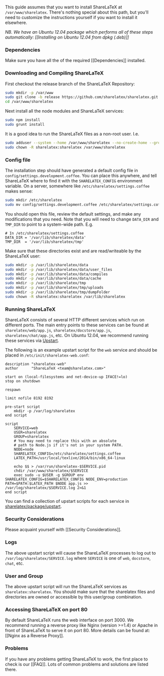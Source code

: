 This guide assumes that you want to install ShareLaTeX at `/var/www/sharelatex`. There's nothing special about this path, but you'll need to customize the instructions yourself if you want to install it elsewhere.

*NB. We have an Ubuntu 12.04 package which performs all of these steps automatically: [[Installing on Ubuntu 12.04 from dpkg (.deb)]]*

### Dependencies

Make sure you have all the of the required [[Dependencies]] installed.

### Downloading and Compiling ShareLaTeX

First checkout the release branch of the ShareLaTeX Repository:

```bash
sudo mkdir -p /var/www
sudo git clone -b release https://github.com/sharelatex/sharelatex.git /var/www/sharelatex
cd /var/www/sharelatex
```

Next install all the node modules and ShareLaTeX services:

```bash
sudo npm install
sudo grunt install
```

It is a good idea to run the ShareLaTeX files as a non-root user. I.e.

```sh
sudo adduser --system --home /var/www/sharelatex --no-create-home --group sharelatex
sudo chown -R sharelatex:sharelatex /var/www/sharelatex
```

### Config file

The installation step should have generated a default config file in `config/settings.development.coffee`. You can place this anywhere, and tell ShareLaTeX where to find it with the `SHARELATEX_CONFIG` environment variable. On a server, somewhere like `/etc/sharelatex/settings.coffee` makes sense:

```sh
sudo mkdir /etc/sharelatex
sudo mv config/settings.development.coffee /etc/sharelatex/settings.coffee
```

You should open this file, review the default settings, and make any modifications that you need. Note that you will need to change `DATA_DIR` and `TMP_DIR` to point to a system-wide path. E.g.

```
# In /etc/sharelatex/settings.coffee
DATA_DIR = '/var/lib/sharelatex/data'
TMP_DIR  = '/var/lib/sharelatex/tmp'
```

Make sure that these directories exist and are read/writeable by the ShareLaTeX user:

```bash
sudo mkdir -p /var/lib/sharelatex/data
sudo mkdir -p /var/lib/sharelatex/data/user_files
sudo mkdir -p /var/lib/sharelatex/data/compiles
sudo mkdir -p /var/lib/sharelatex/data/cache
sudo mkdir -p /var/lib/sharelatex/tmp
sudo mkdir -p /var/lib/sharelatex/tmp/uploads
sudo mkdir -p /var/lib/sharelatex/tmp/dumpFolder
sudo chown -R sharelatex:sharelatex /var/lib/sharelatex
```

### Running ShareLaTeX

ShareLaTeX consists of several HTTP different services which run on different ports. The main entry points to these services can be found at `sharelatex/web/app.js`, `sharelatex/docstore/app.js`, `sharelatex/chat/app.js`, etc. On Ubuntu 12.04, we recommend running these services via [Upstart](http://upstart.ubuntu.com/). 

The following is an example upstart script for the `web` service and should be placed in `/etc/init/sharelatex-web.conf`:

```
description "sharelatex-web"
author      "ShareLaTeX <team@sharelatex.com>"

start on (local-filesystems and net-device-up IFACE!=lo)
stop on shutdown

respawn

limit nofile 8192 8192

pre-start script
    mkdir -p /var/log/sharelatex
end script

script
    SERVICE=web
    USER=sharelatex
    GROUP=sharelatex
    # You may need to replace this with an absolute 
    # path to Node.js if it's not in your system PATH.
    NODE=node
    SHARELATEX_CONFIG=/etc/sharelatex/settings.coffee
    LATEX_PATH=/usr/local/texlive/2014/bin/x86_64-linux

    echo $$ > /var/run/sharelatex-$SERVICE.pid
    chdir /var/www/sharelatex/$SERVICE
    exec sudo -u $USER -g $GROUP env SHARELATEX_CONFIG=$SHARELATEX_CONFIG NODE_ENV=production PATH=$PATH:$LATEX_PATH $NODE app.js >> /var/log/sharelatex/$SERVICE.log 2>&1
end script
```

You can find a collection of upstart scripts for each service in [sharelatex/package/upstart](https://github.com/sharelatex/sharelatex/tree/master/package/upstart).

### Security Considerations

Please acquaint yourself with [[Security Considerations]].
### Logs

The above upstart script will cause the ShareLaTeX processes to log out to `/var/log/sharelatex/SERVICE.log` where `SERVICE` is one of `web`, `docstore`, `chat`, etc.

### User and Group

The above upstart script will run the ShareLaTeX services as `sharelatex:sharelatex`. You should make sure that the sharelatex files and directories are owned or accessible by this user/group combination.

### Accessing ShareLaTeX on port 80

By default ShareLaTeX runs the web interface on port 3000. We recommend running a reverse proxy like Nginx (version >=1.4) or Apache in front of ShareLaTeX to serve it on port 80. More details can be found at: [[Nginx as a Reverse Proxy]].

### Problems

If you have any problems getting ShareLaTeX to work, the first place to check is our [[FAQ]]. Lots of common problems and solutions are listed there.